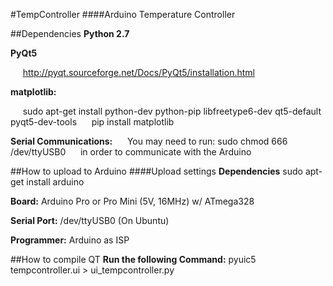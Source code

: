 #TempController
####Arduino Temperature Controller

##Dependencies
**Python 2.7**

**PyQt5**

&nbsp;&nbsp;&nbsp;&nbsp;&nbsp;http://pyqt.sourceforge.net/Docs/PyQt5/installation.html

**matplotlib:**

&nbsp;&nbsp;&nbsp;&nbsp;&nbsp;sudo apt-get install python-dev python-pip libfreetype6-dev qt5-default pyqt5-dev-tools
&nbsp;&nbsp;&nbsp;&nbsp;&nbsp;pip install matplotlib

**Serial Communications:**
&nbsp;&nbsp;&nbsp;&nbsp;&nbsp;You may need to run: sudo chmod 666 /dev/ttyUSB0
&nbsp;&nbsp;&nbsp;&nbsp;&nbsp;in order to communicate with the Arduino

##How to upload to Arduino
####Upload settings
**Dependencies**
sudo apt-get install arduino

**Board:** Arduino Pro or Pro Mini (5V, 16MHz) w/ ATmega328

**Serial Port:** /dev/ttyUSB0 (On Ubuntu)

**Programmer:** Arduino as ISP

##How to compile QT
**Run the following Command:** 
pyuic5 tempcontroller.ui > ui_tempcontroller.py
